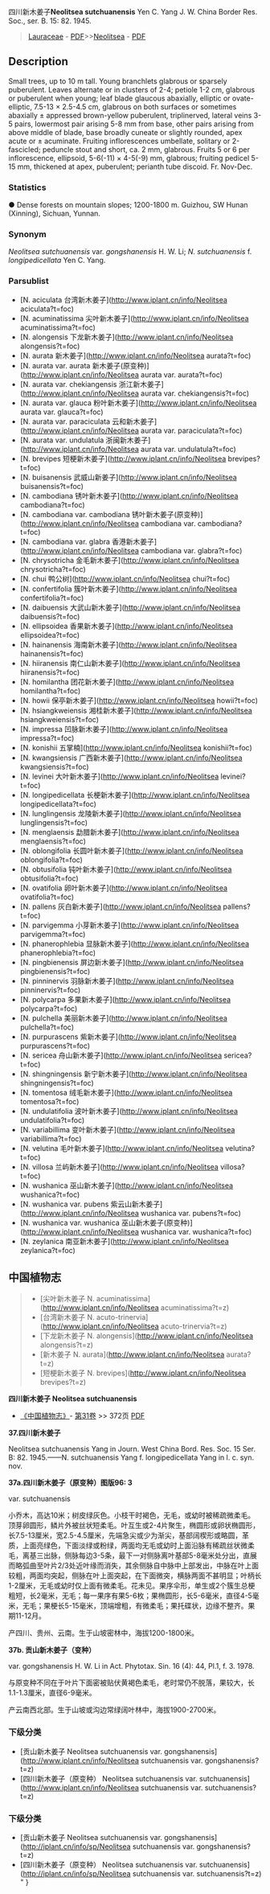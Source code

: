 四川新木姜子**Neolitsea sutchuanensis** Yen C. Yang J. W. China Border Res. Soc., ser. B. 15: 82. 1945.

> [Lauraceae](http://www.iplant.cn/info/Lauraceae?t=foc) - [PDF](http://www.iplant.cn/foc/pdf/Lauraceae.pdf)>>[Neolitsea](http://www.iplant.cn/info/Neolitsea?t=foc) - [PDF](http://www.iplant.cn/foc/pdf/Neolitsea.pdf)

## Description

Small trees, up to 10 m tall. Young branchlets glabrous or sparsely puberulent. Leaves alternate or in clusters of 2-4; petiole 1-2 cm, glabrous or puberulent when young; leaf blade glaucous abaxially, elliptic or ovate-elliptic, 7.5-13 × 2.5-4.5 cm, glabrous on both surfaces or sometimes abaxially ± appressed brown-yellow puberulent, triplinerved, lateral veins 3-5 pairs, lowermost pair arising 5-8 mm from base, other pairs arising from above middle of blade, base broadly cuneate or slightly rounded, apex acute or ± acuminate. Fruiting inflorescences umbellate, solitary or 2-fascicled; peduncle stout and short, ca. 2 mm, glabrous. Fruits 5 or 6 per inflorescence, ellipsoid, 5-6(-11) × 4-5(-9) mm, glabrous; fruiting pedicel 5-15 mm, thickened at apex, puberulent; perianth tube discoid. Fr. Nov-Dec.

### Statistics
● Dense forests on mountain slopes; 1200-1800 m. Guizhou, SW Hunan (Xinning), Sichuan, Yunnan.

### Synonym
*Neolitsea sutchuanensis* var. *gongshanensis* H. W. Li; *N. sutchuanensis* f. *longipedicellata* Yen C. Yang.

### Parsublist

* [N.  aciculata  台湾新木姜子](http://www.iplant.cn/info/Neolitsea aciculata?t=foc)
* [N.  acuminatissima  尖叶新木姜子](http://www.iplant.cn/info/Neolitsea acuminatissima?t=foc)
* [N.  alongensis  下龙新木姜子](http://www.iplant.cn/info/Neolitsea alongensis?t=foc)
* [N.  aurata  新木姜子](http://www.iplant.cn/info/Neolitsea aurata?t=foc)
* [N.  aurata var. aurata  新木姜子(原变种)](http://www.iplant.cn/info/Neolitsea aurata var. aurata?t=foc)
* [N.  aurata var. chekiangensis  浙江新木姜子](http://www.iplant.cn/info/Neolitsea aurata var. chekiangensis?t=foc)
* [N.  aurata var. glauca  粉叶新木姜子](http://www.iplant.cn/info/Neolitsea aurata var. glauca?t=foc)
* [N.  aurata var. paraciculata  云和新木姜子](http://www.iplant.cn/info/Neolitsea aurata var. paraciculata?t=foc)
* [N.  aurata var. undulatula  浙闽新木姜子](http://www.iplant.cn/info/Neolitsea aurata var. undulatula?t=foc)
* [N.  brevipes  短梗新木姜子](http://www.iplant.cn/info/Neolitsea brevipes?t=foc)
* [N.  buisanensis  武威山新姜子](http://www.iplant.cn/info/Neolitsea buisanensis?t=foc)
* [N.  cambodiana  锈叶新木姜子](http://www.iplant.cn/info/Neolitsea cambodiana?t=foc)
* [N.  cambodiana var. cambodiana  锈叶新木姜子(原变种)](http://www.iplant.cn/info/Neolitsea cambodiana var. cambodiana?t=foc)
* [N.  cambodiana var. glabra  香港新木姜子](http://www.iplant.cn/info/Neolitsea cambodiana var. glabra?t=foc)
* [N.  chrysotricha  金毛新木姜子](http://www.iplant.cn/info/Neolitsea chrysotricha?t=foc)
* [N.  chui  鸭公树](http://www.iplant.cn/info/Neolitsea chui?t=foc)
* [N.  confertifolia  簇叶新木姜子](http://www.iplant.cn/info/Neolitsea confertifolia?t=foc)
* [N.  daibuensis  大武山新木姜子](http://www.iplant.cn/info/Neolitsea daibuensis?t=foc)
* [N.  ellipsoidea  香果新木姜子](http://www.iplant.cn/info/Neolitsea ellipsoidea?t=foc)
* [N.  hainanensis  海南新木姜子](http://www.iplant.cn/info/Neolitsea hainanensis?t=foc)
* [N.  hiiranensis  南仁山新木姜子](http://www.iplant.cn/info/Neolitsea hiiranensis?t=foc)
* [N.  homilantha  团花新木姜子](http://www.iplant.cn/info/Neolitsea homilantha?t=foc)
* [N.  howii  保亭新木姜子](http://www.iplant.cn/info/Neolitsea howii?t=foc)
* [N.  hsiangkweiensis  湘桂新木姜子](http://www.iplant.cn/info/Neolitsea hsiangkweiensis?t=foc)
* [N.  impressa  凹脉新木姜子](http://www.iplant.cn/info/Neolitsea impressa?t=foc)
* [N.  konishii  五掌楠](http://www.iplant.cn/info/Neolitsea konishii?t=foc)
* [N.  kwangsiensis  广西新木姜子](http://www.iplant.cn/info/Neolitsea kwangsiensis?t=foc)
* [N.  levinei  大叶新木姜子](http://www.iplant.cn/info/Neolitsea levinei?t=foc)
* [N.  longipedicellata  长梗新木姜子](http://www.iplant.cn/info/Neolitsea longipedicellata?t=foc)
* [N.  lunglingensis  龙陵新木姜子](http://www.iplant.cn/info/Neolitsea lunglingensis?t=foc)
* [N.  menglaensis  勐腊新木姜子](http://www.iplant.cn/info/Neolitsea menglaensis?t=foc)
* [N.  oblongifolia  长圆叶新木姜子](http://www.iplant.cn/info/Neolitsea oblongifolia?t=foc)
* [N.  obtusifolia  钝叶新木姜子](http://www.iplant.cn/info/Neolitsea obtusifolia?t=foc)
* [N.  ovatifolia  卵叶新木姜子](http://www.iplant.cn/info/Neolitsea ovatifolia?t=foc)
* [N.  pallens  灰白新木姜子](http://www.iplant.cn/info/Neolitsea pallens?t=foc)
* [N.  parvigemma  小芽新木姜子](http://www.iplant.cn/info/Neolitsea parvigemma?t=foc)
* [N.  phanerophlebia  显脉新木姜子](http://www.iplant.cn/info/Neolitsea phanerophlebia?t=foc)
* [N.  pingbienensis  屏边新木姜子](http://www.iplant.cn/info/Neolitsea pingbienensis?t=foc)
* [N.  pinninervis  羽脉新木姜子](http://www.iplant.cn/info/Neolitsea pinninervis?t=foc)
* [N.  polycarpa  多果新木姜子](http://www.iplant.cn/info/Neolitsea polycarpa?t=foc)
* [N.  pulchella  美丽新木姜子](http://www.iplant.cn/info/Neolitsea pulchella?t=foc)
* [N.  purpurascens  紫新木姜子](http://www.iplant.cn/info/Neolitsea purpurascens?t=foc)
* [N.  sericea  舟山新木姜子](http://www.iplant.cn/info/Neolitsea sericea?t=foc)
* [N.  shingningensis  新宁新木姜子](http://www.iplant.cn/info/Neolitsea shingningensis?t=foc)
* [N.  tomentosa  绒毛新木姜子](http://www.iplant.cn/info/Neolitsea tomentosa?t=foc)
* [N.  undulatifolia  波叶新木姜子](http://www.iplant.cn/info/Neolitsea undulatifolia?t=foc)
* [N.  variabillima  变叶新木姜子](http://www.iplant.cn/info/Neolitsea variabillima?t=foc)
* [N.  velutina  毛叶新木姜子](http://www.iplant.cn/info/Neolitsea velutina?t=foc)
* [N.  villosa  兰屿新木姜子](http://www.iplant.cn/info/Neolitsea villosa?t=foc)
* [N.  wushanica  巫山新木姜子](http://www.iplant.cn/info/Neolitsea wushanica?t=foc)
* [N.  wushanica var. pubens  紫云山新木姜子](http://www.iplant.cn/info/Neolitsea wushanica var. pubens?t=foc)
* [N.  wushanica var. wushanica  巫山新木姜子(原变种)](http://www.iplant.cn/info/Neolitsea wushanica var. wushanica?t=foc)
* [N.  zeylanica  南亚新木姜子](http://www.iplant.cn/info/Neolitsea zeylanica?t=foc)

## 中国植物志

> * [尖叶新木姜子  N.  acuminatissima](http://www.iplant.cn/info/Neolitsea acuminatissima?t=z)
> * [台湾新木姜子  N.  acuto-trinervia](http://www.iplant.cn/info/Neolitsea acuto-trinervia?t=z)
> * [下龙新木姜子  N.  alongensis](http://www.iplant.cn/info/Neolitsea alongensis?t=z)
> * [新木姜子  N.  aurata](http://www.iplant.cn/info/Neolitsea aurata?t=z)
> * [短梗新木姜子  N.  brevipes](http://www.iplant.cn/info/Neolitsea brevipes?t=z)

**四川新木姜子 Neolitsea sutchuanensis**

* [《中国植物志》](http://www.iplant.cn/frps)- [第31卷](http://www.iplant.cn/frps/vol/31) >> 372页 [PDF](http://www.iplant.cn/frps/pdf/31/372a.PDF)

**37.四川新木姜子**

Neolitsea sutchuanensis Yang in Journ. West China Bord. Res. Soc. 15 Ser. B: 82. 1945.——N. sutchuanensis Yang f. longipedicellata Yang in l. c. syn. nov.

**37a.四川新木姜子（原变种）图版96: 3**

var. sutchuanensis

小乔木，高达10米；树皮绿灰色。小枝干时褐色，无毛，或幼时被稀疏微柔毛。顶芽卵圆形，鳞片外被丝状短柔毛。叶互生或2-4片聚生，椭圆形或卵状椭圆形，长7.5-13厘米，宽2.5-4.5厘米，先端急尖或少为渐尖，基部阔楔形或略圆，革质，上面亮绿色，下面淡绿或粉绿，两面均无毛或幼时上面沿脉有稀疏丝状微柔毛，离基三出脉，侧脉每边3-5条，最下一对侧脉离叶基部5-8毫米处分出，直展而略弧曲至叶片2/3处近叶缘而消失，其余侧脉自中脉中上部发出，中脉在叶上面较粗，两面均突起，侧脉在叶上面突起，在下面微突，横脉两面不甚明显；叶柄长1-2厘米，无毛或幼时仅上面有微柔毛。花未见。果序伞形，单生或2个簇生总梗粗短，长2毫米，无毛；每一果序有果5-6枚；果椭圆形，长5-6毫米，直径4-5毫米，无毛；果梗长5-15毫米，顶端增粗，有微柔毛；果托碟状，边缘不整齐。果期11-12月。

产四川、贵州、云南。生于山坡密林中，海拔1200-1800米。

**37b. 贡山新木姜子（变种）**

var. gongshanensis H. W. Li in Act. Phytotax. Sin. 16 (4): 44, Pl.1, f. 3. 1978.

与原变种不同在于叶片下面密被贴伏黄褐色柔毛，老时常仍不脱落，果较大，长1.1-1.3厘米，直径6-9毫米。

产云南西北部。生于山坡或沟边常绿阔叶林中，海拔1900-2700米。

### 下级分类
* [贡山新木姜子  Neolitsea sutchuanensis var. gongshanensis](http://www.iplant.cn/info/Neolitsea sutchuanensis var. gongshanensis?t=z)
* [四川新木姜子（原变种）  Neolitsea sutchuanensis var. sutchuanensis](http://www.iplant.cn/info/Neolitsea sutchuanensis var. sutchuanensis?t=z)

### 下级分类
* [贡山新木姜子  Neolitsea sutchuanensis var. gongshanensis](http://iplant.cn/info/sp/Neolitsea sutchuanensis var. gongshanensis?t=z)
* [四川新木姜子（原变种）  Neolitsea sutchuanensis var. sutchuanensis](http://iplant.cn/info/sp/Neolitsea sutchuanensis var. sutchuanensis?t=z)
"
}